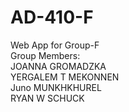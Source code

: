 # AD-410-F
Web App for Group-F
<br>
Group Members:
<br>
JOANNA GROMADZKA<br>
YERGALEM T MEKONNEN<br>
Juno MUNKHKHUREL<br>
RYAN W SCHUCK<br>
